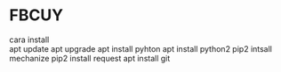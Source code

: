 # FBCUY

cara install   
apt update 
apt upgrade 
apt install pyhton 
apt install python2 
pip2 intsall mechanize 
pip2 install request 
apt install git
